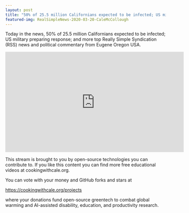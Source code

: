 ```yaml
---
layout: post
title: "50% of 25.5 million Californians expected to be infected; US military preparing response"
featured-img: RealSimpleNews-2020-03-20-CaleMcCollough
---
```


Today in the news, 50% of 25.5 million Californians expected to be infected; US military preparing response; and more top Really Simple Syndication (RSS) news and political commentary from Eugene Oregon USA.

<iframe width="560" height="315" src="https://www.youtube.com/embed/DfNNRKpFlAI" frameborder="0" allow="accelerometer; autoplay; encrypted-media; gyroscope; picture-in-picture" allowfullscreen></iframe>

This stream is brought to you by open-source technologies you can contribute to. If you like this content you can find more free educational videos at cookingwithcale.org.

You can vote with your money and GitHub forks and stars at 

https://cookingwithcale.org/projects

where your donations fund open-source greentech to combat global warming and AI-assisted disability, education, and productivity research.
